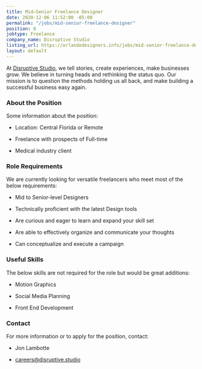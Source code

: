 ```yaml
---
title: Mid–Senior Freelance Designer
date: 2020-12-06 11:52:00 -05:00
permalink: "/jobs/mid-senior-freelance-designer"
position: 0
jobtype: Freelance
company_name: Disruptive Studio
listing_url: https://orlandodesigners.info/jobs/mid-senior-freelance-designer
layout: default
---
```


At [Disruptive Studio](http://disruptive.studio/), we tell stories, create experiences, make businesses grow. We believe in turning heads and rethinking the status quo. Our mission is to question the methods holding us all back, and make building a successful business easy again.

### About the Position

Some information about the position:

* Location: Central Florida or Remote

* Freelance with prospects of Full-time

* Medical industry client

### Role Requirements

We are currently looking for versatile freelancers who meet most of the below requirements:

* Mid to Senior-level Designers

* Technically proficient with the latest Design tools

* Are curious and eager to learn and expand your skill set

* Are able to effectively organize and communicate your thoughts

* Can conceptualize and execute a campaign

### Useful Skills

The below skills are not required for the role but would be great additions:

* Motion Graphics 

* Social Media Planning

* Front End Development

### Contact

For more information or to apply for the position, contact:

* Jon Lambotte

* [careers@disruptive.studio](careers@disruptive.studio)
